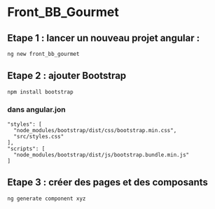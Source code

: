 # Front_BB_Gourmet

## Etape 1 : lancer un nouveau projet angular :
```bash
ng new front_bb_gourmet
```

## Etape 2 : ajouter Bootstrap
```bash
npm install bootstrap
```

### dans angular.jon
```
"styles": [
  "node_modules/bootstrap/dist/css/bootstrap.min.css",
  "src/styles.css"
],
"scripts": [
  "node_modules/bootstrap/dist/js/bootstrap.bundle.min.js"
]
```

## Etape 3 : créer des pages et des composants
```bash
ng generate component xyz
```

